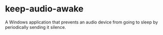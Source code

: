 # keep-audio-awake
A Windows application that prevents an audio device from going to sleep by periodically sending it silence.
